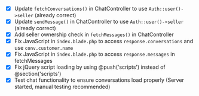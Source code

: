 - [x] Update `fetchConversations()` in ChatController to use `Auth::user()->seller` (already correct)
- [x] Update `sendMessage()` in ChatController to use `Auth::user()->seller` (already correct)
- [x] Add seller ownership check in `fetchMessages()` in ChatController
- [x] Fix JavaScript in `index.blade.php` to access `response.conversations` and use `conv.customer.name`
- [x] Fix JavaScript in `index.blade.php` to access `response.messages` in fetchMessages
- [x] Fix jQuery script loading by using @push('scripts') instead of @section('scripts')
- [x] Test chat functionality to ensure conversations load properly (Server started, manual testing recommended)
